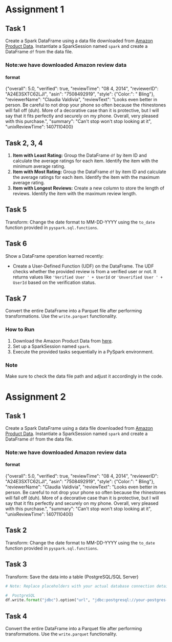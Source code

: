 # Assignment 1

## Task 1
Create a Spark DataFrame using a data file downloaded from [Amazon Product Data](http://jmcauley.ucsd.edu/data/amazon/links.html). Instantiate a SparkSession named `spark` and create a DataFrame `df` from the data file.
### Note:we have downloaded Amazon review data 
#### format
{"overall": 5.0, "verified": true, "reviewTime": "08 4, 2014", "reviewerID": "A24E3SXTC62LJI", "asin": "7508492919", "style": {"Color:": " Bling"}, "reviewerName": "Claudia Valdivia", "reviewText": "Looks even better in person. Be careful to not drop your phone so often because the rhinestones will fall off (duh). More of a decorative case than it is protective, but I will say that it fits perfectly and securely on my phone. Overall, very pleased with this purchase.", "summary": "Can't stop won't stop looking at it", "unixReviewTime": 1407110400}

## Task 2, 3, 4
1. **Item with Least Rating:** Group the DataFrame `df` by item ID and calculate the average ratings for each item. Identify the item with the minimum average rating.
2. **Item with Most Rating:** Group the DataFrame `df` by item ID and calculate the average ratings for each item. Identify the item with the maximum average rating.
3. **Item with Longest Reviews:** Create a new column to store the length of reviews. Identify the item with the maximum review length.

## Task 5
Transform: Change the date format to MM-DD-YYYY using the `to_date` function provided in `pyspark.sql.functions`.

## Task 6
Show a DataFrame operation learned recently:
- Create a User-Defined Function (UDF) on the DataFrame. The UDF checks whether the provided review is from a verified user or not. It returns values like `'Verified User ' + UserId` or `'Unverified User ' + UserId` based on the verification status.

## Task 7
Convert the entire DataFrame into a Parquet file after performing transformations. Use the `write.parquet` functionality.

### How to Run
1. Download the Amazon Product Data from [here](http://jmcauley.ucsd.edu/data/amazon/links.html).
2. Set up a SparkSession named `spark`.
3. Execute the provided tasks sequentially in a PySpark environment.

### Note
Make sure to check the data file path and adjust it accordingly in the code.



# Assignment 2

## Task 1
Create a Spark DataFrame using a data file downloaded from [Amazon Product Data](http://jmcauley.ucsd.edu/data/amazon/links.html). Instantiate a SparkSession named `spark` and create a DataFrame `df` from the data file.
### Note:we have downloaded Amazon review data 
#### format
{"overall": 5.0, "verified": true, "reviewTime": "08 4, 2014", "reviewerID": "A24E3SXTC62LJI", "asin": "7508492919", "style": {"Color:": " Bling"}, "reviewerName": "Claudia Valdivia", "reviewText": "Looks even better in person. Be careful to not drop your phone so often because the rhinestones will fall off (duh). More of a decorative case than it is protective, but I will say that it fits perfectly and securely on my phone. Overall, very pleased with this purchase.", "summary": "Can't stop won't stop looking at it", "unixReviewTime": 1407110400}
## Task 2
Transform: Change the date format to MM-DD-YYYY using the `to_date` function provided in `pyspark.sql.functions`.

## Task 3
Transform: Save the data into a table (PostgreSQL/SQL Server)

```python
# Note: Replace placeholders with your actual database connection details

#  PostgreSQL
df.write.format("jdbc").option("url", "jdbc:postgresql://your-postgres-host:your-postgres-port/your-database").option("dbtable", "your-table").option("user", "your-username").option("password", "your-password").mode("overwrite").save()
```
## Task 4
Convert the entire DataFrame into a Parquet file after performing transformations. Use the `write.parquet` functionality.
